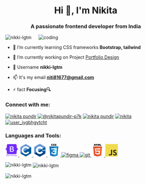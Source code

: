 <h1 align="center">Hi 👋, I'm Nikita</h1>
<h3 align="center">A passionate frontend developer from India</h3>
<img align="right" alt="coding" width="400" src="https://cdn.dribbble.com/users/1364029/screenshots/16093268/media/68e82a7fb4904614a9066d6b540c14b2.gif">
<p align="left"> <img src="https://komarev.com/ghpvc/?username=nikki-lgtm&label=Profile%20views&color=0e75b6&style=flat" alt="nikki-lgtm" /> </p>

- 🌱 I’m currently learning CSS frameworks **Bootstrap, tailwind**

- 👯 I’m currently working on Project [Portfolio Design](https://github.com/nikki-lgtm/personal-Portfolio.git)

- 💬 Username **nikki-lgtm**

- 📫 It's my email **niti81677@gmail.com**

- ⚡ fact **Focusing🔍**

<h3 align="left">Connect with me:</h3>
<p align="left">
<a href="https://linkedin.com/in/nikita pundir" target="blank"><img align="center" src="https://raw.githubusercontent.com/rahuldkjain/github-profile-readme-generator/master/src/images/icons/Social/linked-in-alt.svg" alt="nikita pundir" height="30" width="40" /></a>
<a href="https://www.youtube.com/c/@nikitapundir-p7k" target="blank"><img align="center" src="https://raw.githubusercontent.com/rahuldkjain/github-profile-readme-generator/master/src/images/icons/Social/youtube.svg" alt="@nikitapundir-p7k" height="30" width="40" /></a>
<a href="https://www.leetcode.com/nikita pundir" target="blank"><img align="center" src="https://raw.githubusercontent.com/rahuldkjain/github-profile-readme-generator/master/src/images/icons/Social/leet-code.svg" alt="nikita pundir" height="30" width="40" /></a>
<a href="https://www.hackerearth.com/nikita" target="blank"><img align="center" src="https://raw.githubusercontent.com/rahuldkjain/github-profile-readme-generator/master/src/images/icons/Social/hackerearth.svg" alt="nikita" height="30" width="40" /></a>
<a href="https://auth.geeksforgeeks.org/user/user_iygbhgytcht" target="blank"><img align="center" src="https://raw.githubusercontent.com/rahuldkjain/github-profile-readme-generator/master/src/images/icons/Social/geeks-for-geeks.svg" alt="user_iygbhgytcht" height="30" width="40" /></a>
</p>

<h3 align="left">Languages and Tools:</h3>
<p align="left"> <a href="https://getbootstrap.com" target="_blank" rel="noreferrer"> <img src="https://raw.githubusercontent.com/devicons/devicon/master/icons/bootstrap/bootstrap-plain-wordmark.svg" alt="bootstrap" width="40" height="40"/> </a> <a href="https://www.cprogramming.com/" target="_blank" rel="noreferrer"> <img src="https://raw.githubusercontent.com/devicons/devicon/master/icons/c/c-original.svg" alt="c" width="40" height="40"/> </a> <a href="https://www.w3schools.com/cpp/" target="_blank" rel="noreferrer"> <img src="https://raw.githubusercontent.com/devicons/devicon/master/icons/cplusplus/cplusplus-original.svg" alt="cplusplus" width="40" height="40"/> </a> <a href="https://www.w3schools.com/css/" target="_blank" rel="noreferrer"> <img src="https://raw.githubusercontent.com/devicons/devicon/master/icons/css3/css3-original-wordmark.svg" alt="css3" width="40" height="40"/> </a> <a href="https://www.figma.com/" target="_blank" rel="noreferrer"> <img src="https://www.vectorlogo.zone/logos/figma/figma-icon.svg" alt="figma" width="40" height="40"/> </a> <a href="https://git-scm.com/" target="_blank" rel="noreferrer"> <img src="https://www.vectorlogo.zone/logos/git-scm/git-scm-icon.svg" alt="git" width="40" height="40"/> </a> <a href="https://www.w3.org/html/" target="_blank" rel="noreferrer"> <img src="https://raw.githubusercontent.com/devicons/devicon/master/icons/html5/html5-original-wordmark.svg" alt="html5" width="40" height="40"/> </a> <a href="https://developer.mozilla.org/en-US/docs/Web/JavaScript" target="_blank" rel="noreferrer"> <img src="https://raw.githubusercontent.com/devicons/devicon/master/icons/javascript/javascript-original.svg" alt="javascript" width="40" height="40"/> </a> </p>

<p><img align="left" src="https://github-readme-stats.vercel.app/api/top-langs?username=nikki-lgtm&show_icons=true&locale=en&layout=compact" alt="nikki-lgtm" /></p>

<p>&nbsp;<img align="center" src="https://github-readme-stats.vercel.app/api?username=nikki-lgtm&show_icons=true&locale=en" alt="nikki-lgtm" /></p>

<p><img align="center" src="https://github-readme-streak-stats.herokuapp.com/?user=nikki-lgtm&" alt="nikki-lgtm" /></p>
